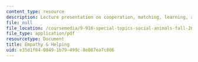```yaml
---
content_type: resource
description: Lecture presentation on cooperation, matching, learning, and empathy.
file: null
file_location: /coursemedia/9-916-special-topics-social-animals-fall-2009/e35d1f8408491b79499c8e087ea7c806_MIT9_916F09_lec04.pdf
file_type: application/pdf
resourcetype: Document
title: Empathy & Helping
uid: e35d1f84-0849-1b79-499c-8e087ea7c806
---
```

